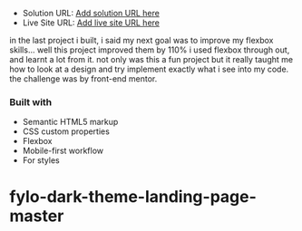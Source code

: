 - Solution URL: [Add solution URL here](https://your-solution-url.com)
- Live Site URL: [Add live site URL here](https://your-live-site-url.com)

in the last project i built, i said my next goal was to improve my flexbox skills... well this project improved them by 110% i used flexbox through out, and learnt a lot from it. not only was this a fun project but it really taught me how to look at a design and try implement exactly what i see into my code.
the challenge was by front-end mentor.

### Built with

- Semantic HTML5 markup
- CSS custom properties
- Flexbox
- Mobile-first workflow
- For styles
# fylo-dark-theme-landing-page-master
